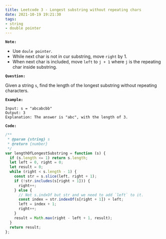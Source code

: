 ```yaml
---
title: Leetcode 3 - Longest substring without repeating chars
date: 2021-10-19 19:21:30
tags:
- string
- double pointer
---
```

**`Note:`**
- Use `doule pointer`.
- While next char is not in cur substring, move `right` by 1.
- When next char is included, move `left` to `j + 1` where `j` is the repeating char inside substring. 

**`Question:`**

Given a string `s`, find the length of the longest substring without repeating characters.

**`Example:`**
```
Input: s = "abcabcbb"
Output: 3
Explanation: The answer is "abc", with the length of 3.
```

**`Code:`**
```javascript
/**
 * @param {string} s
 * @return {number}
 */
var lengthOfLongestSubstring = function (s) {
  if (s.length <= 1) return s.length;
  let left = 0, right = 0;
  let result = 0;
  while (right < s.length - 1) {
    const str = s.slice(left, right + 1);
    if (!str.includes(s[right + 1])) {
      right++;
    } else {
      // Not s.indxOf but str and we need to add `left` to it.
      const index = str.indexOf(s[right + 1]) + left;
      left = index + 1;
      right++;
    }
    result = Math.max(right - left + 1, result);
  }
  return result;
};
```